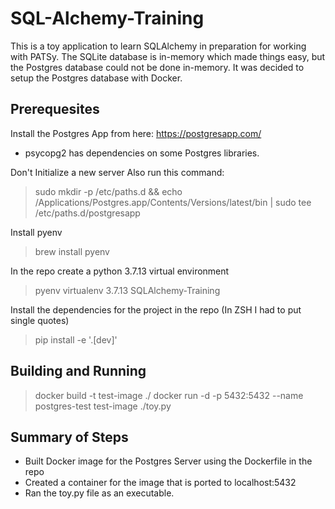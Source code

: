 # SQL-Alchemy-Training

This is a toy application to learn SQLAlchemy in preparation for working with PATSy. The SQLite database is in-memory which made things easy, but the Postgres database could not be done in-memory. It was decided to setup the Postgres database with Docker.

## Prerequesites

Install the Postgres App from here: <https://postgresapp.com/>

* psycopg2 has dependencies on some Postgres libraries.

Don't Initialize a new server
Also run this command:

> sudo mkdir -p /etc/paths.d &&
echo /Applications/Postgres.app/Contents/Versions/latest/bin | sudo tee /etc/paths.d/postgresapp

Install pyenv

> brew install pyenv

In the repo create a python 3.7.13 virtual environment

> pyenv virtualenv 3.7.13 SQLAlchemy-Training

Install the dependencies for the project in the repo (In ZSH I had to put single quotes)

> pip install -e '.[dev]'

## Building and Running

> docker build -t test-image ./
> docker run -d -p 5432:5432 --name postgres-test test-image
> ./toy.py

## Summary of Steps

* Built Docker image for the Postgres Server using the Dockerfile in the repo
* Created a container for the image that is ported to localhost:5432
* Ran the toy.py file as an executable.
